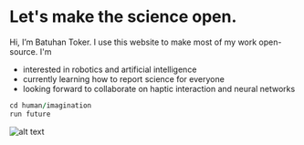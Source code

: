 # Let's make the science open.

Hi, I’m Batuhan Toker. I use this website to make most of my work open-source. I'm
- interested in robotics and artificial intelligence
- currently learning how to report science for everyone
- looking forward to collaborate on haptic interaction and neural networks
```ruby
cd human/imagination
run future
```

<!-- 
![alt text](https://github-readme-stats.vercel.app/api/top-langs/?username=batuhantoker)
![alt text](https://github-readme-stats.vercel.app/api/top-langs/?username=batuhantoker)
![alt text](https://github-readme-streak-stats.herokuapp.com/?user=batuhantoker)
![alt text](https://github-profile-trophy.vercel.app/?username=batuhantoker) 
![alt text](https://github-readme-stats.vercel.app/api?username=batuhantoker)
![alt text](https://github-profile-summary-cards.vercel.app/api/cards/profile-details?username=batuhantoker&theme=vue)
--->
![alt text](https://visitor-badge.glitch.me/badge?page_id=batuhantoker)
<!---
tokerbatuhan/tokerbatuhan is a ✨ special ✨ repository because its `README.md` (this file) appears on your GitHub profile.
You can click the Preview link to take a look at your changes.
--->
